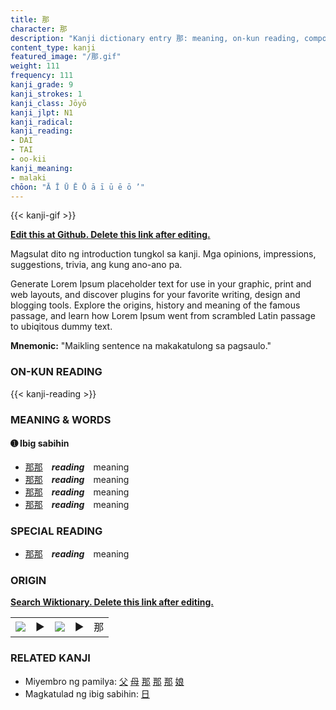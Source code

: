 ```yaml
---
title: 那
character: 那
description: "Kanji dictionary entry 那: meaning, on-kun reading, compounds, origin, related kanji"
content_type: kanji
featured_image: "/那.gif"
weight: 111
frequency: 111
kanji_grade: 9
kanji_strokes: 1
kanji_class: Jōyō
kanji_jlpt: N1
kanji_radical: 
kanji_reading: 
- DAI
- TAI
- oo-kii
kanji_meaning:
- malaki
chōon: "Ā Ī Ū Ē Ō ā ī ū ē ō ’"
---
```

[//]: # (Don't edit the line below. Kanji animated GIF code is automatically generated.)
{{< kanji-gif >}}

[//]: # (Edit below this line.)

**[Edit this at Github. Delete this link after editing.](https://github.com/tim0g/tim/tree/main/content/kanji/那/index.md)**

Magsulat dito ng introduction tungkol sa kanji. Mga opinions, impressions, suggestions, trivia, ang kung ano-ano pa.

Generate Lorem Ipsum placeholder text for use in your graphic, print and web layouts, and discover plugins for your favorite writing, design and blogging tools. Explore the origins, history and meaning of the famous passage, and learn how Lorem Ipsum went from scrambled Latin passage to ubiqitous dummy text.
 
**Mnemonic:** "Maikling sentence na makakatulong sa pagsaulo."

### ON-KUN READING

[//]: # (Don't edit the line below. ON-KUN READING code is automatically generated.)
{{< kanji-reading >}}

### MEANING & WORDS

#### ➊ **Ibig sabihin**
  - [那](../那)[那](../那)　***reading***　meaning
  - [那](../那)[那](../那)　***reading***　meaning
  - [那](../那)[那](../那)　***reading***　meaning
  - [那](../那)[那](../那)　***reading***　meaning

### SPECIAL READING
  - [那](../那)[那](../那)　***reading***　meaning

### ORIGIN

**[Search Wiktionary. Delete this link after editing.](https://wiktionary.org/wiki/那)**
<table class="kanji-table"><tr><td>
<img src="60px-那-bronze.svg.png">
</td><td>▶</td><td>
<img src="60px-那-oracle.svg.png">
</td><td>▶</td>
<td class="kanji-origin">那</td>
</tr></table>

### RELATED KANJI
- Miyembro ng pamilya: [父](../父) [母](../母) [那](../那) [那](../那) [那](../那) [娘](../娘)
- Magkatulad ng ibig sabihin: [日](../日)
